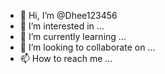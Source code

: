 - 👋 Hi, I’m @Dhee123456
- 👀 I’m interested in ...
- 🌱 I’m currently learning ...
- 💞️ I’m looking to collaborate on ...
- 📫 How to reach me ...

<!---
Dhee123456/Dhee123456 is a ✨ special ✨ repository because its `README.md` (this file) appears on your GitHub profile.
You can click the Preview link to take a look
